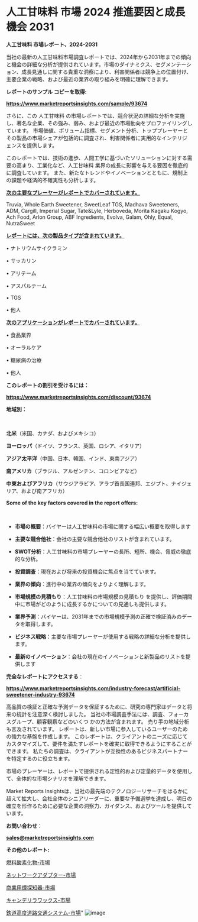 # 人工甘味料 市場 2024 推進要因と成長機会 2031

<strong>人工甘味料 市場レポート、2024-2031</strong>

当社の最新の人工甘味料市場調査レポートでは、2024年から2031年までの傾向と機会の詳細な分析が提供されています。市場のダイナミクス、セグメンテーション、成長見通しに関する貴重な洞察により、利害関係者は競争上の位置付け、主要企業の戦略、および最近の業界の取り組みを明確に理解できます。



<strong>レポートのサンプル コピーを取得:</strong> <a href=https://www.marketreportsinsights.com/sample/93674>

<strong><u>https://www.marketreportsinsights.com/sample/93674</u></strong></a>

さらに、この 人工甘味料 の市場レポートでは、競合状況の詳細な分析を実施し、著名な企業、その強み、弱み、および最近の市場動向をプロファイリングしています。 市場価値、ボリューム指標、セグメント分析、トッププレーヤーとその製品の市場シェアが包括的に調査され、利害関係者に実用的なインテリジェンスを提供します。

このレポートでは、技術の進歩、人間工学に基づいたソリューションに対する需要の高まり、工業化など、人工甘味料 業界の成長に影響を与える要因を徹底的に調査しています。 また、新たなトレンドやイノベーションとともに、規制上の課題や経済的不確実性も分析します。



<strong><u>次の主要なプレーヤーがレポートでカバーされています。</u></strong>

Truvia, Whole Earth Sweetener, SweetLeaf TGS, Madhava Sweeteners, ADM, Cargill, Imperial Sugar, Tate&Lyle, Herboveda, Morita Kagaku Kogyo, Ach Food, Arlon Group, ABF Ingredients, Evolva, Galam, Ohly, Equal, NutraSweet



<strong><u><b>レポートには、次の製品タイプが含まれています。</b></u></strong>

• ナトリウムサイクラミン

• サッカリン

• アリテーム

• アスパルテーム

• TGS

• 他人



<strong><u><b>次のアプリケーションがレポートでカバーされています。</b></u></strong>

• 食品業界

• オーラルケア

• 糖尿病の治療

• 他人



<strong><b>このレポートの割引を受けるには：</b></strong>

<a href=https://www.marketreportsinsights.com/discount/93674>

<strong><u>https://www.marketreportsinsights.com/discount/93674</u></strong></a>



<strong>地域別：</strong>

<strong> </strong>



<strong>北米</strong>（米国、カナダ、およびメキシコ）



<strong>ヨーロッパ</strong>（ドイツ、フランス、英国、ロシア、イタリア）



<strong>アジア太平洋</strong>（中国、日本、韓国、インド、東南アジア）



<strong>南アメリカ</strong>（ブラジル、アルゼンチン、コロンビアなど）



<strong>中東およびアフリカ</strong>（サウジアラビア、アラブ首長国連邦、エジプト、ナイジェリア、および南アフリカ）



<strong>Some of the key factors covered in the report offers:</strong>

<strong> </strong>
<ul>
  <li>

<strong>市場の概要</strong>：バイヤーは人工甘味料の市場に関する幅広い概要を取得します</li>
  <li>

<strong>主要な競合他社</strong>：会社の主要な競合他社のリストが含まれています。</li>
  <li>

<strong>SWOT分析</strong>：人工甘味料の市場プレーヤーの長所、短所、機会、脅威の徹底的な分析。</li>
  <li>

<strong>投資調査</strong>：現在および将来の投資機会に焦点を当てています。</li>
  <li>

<strong>業界の傾向</strong>：進行中の業界の傾向をよりよく理解します。</li>
  <li>

<strong>市場規模の見積もり</strong>：人工甘味料の市場規模の見積もり を提供し、評価期間中に市場がどのように成長するかについての見通しも提供します。</li>
  <li>

<strong>業界予測</strong>：バイヤーは、2031年までの市場規模予測の正確で検証済みのデータを取得します。</li>
  <li>

<strong>ビジネス戦略</strong>：主要な市場プレーヤーが使用する戦略の詳細な分析を提供します。</li>
  <li>

<strong>最新のイノベーション</strong>：会社の現在のイノベーションと新製品のリストを提供します</li>
</ul>


<strong>完全なレポートにアクセスする</strong>：

<a href=https://www.marketreportsinsights.com/industry-forecast/artificial-sweetener-industry-93674>

<strong><u>https://www.marketreportsinsights.com/industry-forecast/artificial-sweetener-industry-93674</u></strong></a>

高品質の検証と正確な予測データを保証するために、研究の専門家はデータと将来の統計を注意深く検討しました。 当社の市場調査手法には、調査、フォーカスグループ、顧客観察などのいくつ かの方法が含まれます。 売り手の地域分析も言及されています。 レポートは、新しい市場に参入しているユーザーのための強力な基盤を作成します。 このレポートは、クライアントのニーズに応じてカスタマイズして、要件を満たすレポートを確実に取得できるようにすることができます。 私たちの調査は、クライアントが互換性のあるビジネスパートナーを特定するのに役立ちます。

市場のプレーヤーは、レポートで提供される定性的および定量的データを使用して、全体的な市場シナリオを理解できます。

Market Reports Insightsは、当社の最先端のテクノロジーリサーチをはるかに超えて拡大し、会社全体のシニアリーダーに、重要な予備選挙を達成し、明日の確立を形作るために必要な企業の洞察力、ガイダンス、およびツールを提供しています。



<strong><b>お問い合わせ</b></strong>：

<a href=mailto:sales@marketreportsinsights.com>

<strong><u>sales@marketreportsinsights.com</u></strong></a>



<strong>その他のレポート:</strong>

<a href=https://www.linkedin.com/pulse/燃料酸素化物-市場-2023-swot-分析と成長率-2030-trend-tracking-toolbox-24-analysis-hukwf/>燃料酸素化物-市場</a>

<a href=https://www.linkedin.com/pulse/ネットワークアダプター-市場-2023-総利益と主要ベンダー-2030-qqaef/>ネットワークアダプター-市場</a>

<a href=https://www.linkedin.com/pulse/商業用煙探知器-市場-2023-推進要因と成長機会-2030-analytics-achievers-24-analysis-ajgvf/>商業用煙探知器-市場</a>

<a href=https://www.linkedin.com/pulse/キャンデリラワックス-市場-2023-年のダイナミクスとビジネストレンド-gevmf/>キャンデリラワックス-市場</a>

<a href=https://www.linkedin.com/pulse/鉄道高度道路交通システム-市場-2023-新興市場-将来の動向と市場需要-3p0jf/>鉄道高度道路交通システム-市場</a>"
![image](https://github.com/gayatriri2/Market-Trends/assets/166717496/41bba73f-2790-4244-bb8a-9a669966dd1f)
